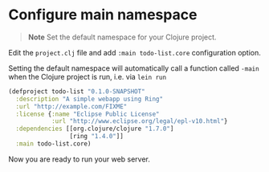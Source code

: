 # Configure main namespace

> **Note** Set the default namespace for your Clojure project.

Edit the `project.clj` file and add `:main todo-list.core` configuration option.

Setting the default namespace will automatically call a function called `-main` when the Clojure project is run, i.e. via `lein run`

```clojure 
(defproject todo-list "0.1.0-SNAPSHOT"
  :description "A simple webapp using Ring"
  :url "http://example.com/FIXME"
  :license {:name "Eclipse Public License"
            :url "http://www.eclipse.org/legal/epl-v10.html"}
  :dependencies [[org.clojure/clojure "1.7.0"]
                 [ring "1.4.0"]]
  :main todo-list.core)
```

  Now you are ready to run your web server.

